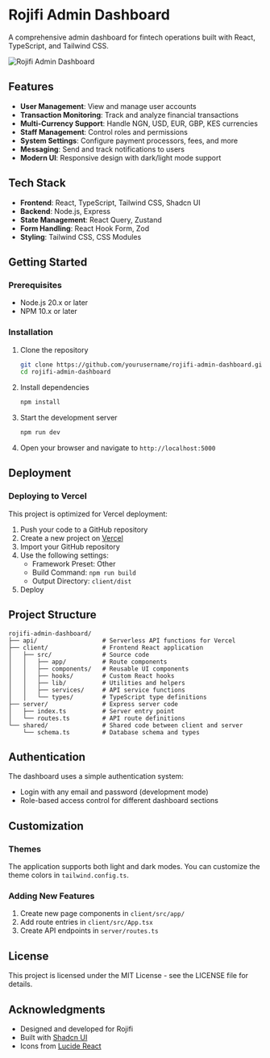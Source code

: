 # Rojifi Admin Dashboard

A comprehensive admin dashboard for fintech operations built with React, TypeScript, and Tailwind CSS.

![Rojifi Admin Dashboard](generated-icon.png)

## Features

- **User Management**: View and manage user accounts
- **Transaction Monitoring**: Track and analyze financial transactions
- **Multi-Currency Support**: Handle NGN, USD, EUR, GBP, KES currencies
- **Staff Management**: Control roles and permissions
- **System Settings**: Configure payment processors, fees, and more
- **Messaging**: Send and track notifications to users
- **Modern UI**: Responsive design with dark/light mode support

## Tech Stack

- **Frontend**: React, TypeScript, Tailwind CSS, Shadcn UI
- **Backend**: Node.js, Express
- **State Management**: React Query, Zustand
- **Form Handling**: React Hook Form, Zod
- **Styling**: Tailwind CSS, CSS Modules

## Getting Started

### Prerequisites

- Node.js 20.x or later
- NPM 10.x or later

### Installation

1. Clone the repository
   ```bash
   git clone https://github.com/yourusername/rojifi-admin-dashboard.git
   cd rojifi-admin-dashboard
   ```

2. Install dependencies
   ```bash
   npm install
   ```

3. Start the development server
   ```bash
   npm run dev
   ```

4. Open your browser and navigate to `http://localhost:5000`

## Deployment

### Deploying to Vercel

This project is optimized for Vercel deployment:

1. Push your code to a GitHub repository
2. Create a new project on [Vercel](https://vercel.com)
3. Import your GitHub repository
4. Use the following settings:
   - Framework Preset: Other
   - Build Command: `npm run build`
   - Output Directory: `client/dist`
5. Deploy

## Project Structure

```
rojifi-admin-dashboard/
├── api/                  # Serverless API functions for Vercel
├── client/               # Frontend React application
│   ├── src/              # Source code
│   │   ├── app/          # Route components
│   │   ├── components/   # Reusable UI components
│   │   ├── hooks/        # Custom React hooks
│   │   ├── lib/          # Utilities and helpers
│   │   ├── services/     # API service functions
│   │   └── types/        # TypeScript type definitions
├── server/               # Express server code
│   ├── index.ts          # Server entry point
│   └── routes.ts         # API route definitions
└── shared/               # Shared code between client and server
    └── schema.ts         # Database schema and types
```

## Authentication

The dashboard uses a simple authentication system:

- Login with any email and password (development mode)
- Role-based access control for different dashboard sections

## Customization

### Themes

The application supports both light and dark modes. You can customize the theme colors in `tailwind.config.ts`.

### Adding New Features

1. Create new page components in `client/src/app/`
2. Add route entries in `client/src/App.tsx`
3. Create API endpoints in `server/routes.ts`

## License

This project is licensed under the MIT License - see the LICENSE file for details.

## Acknowledgments

- Designed and developed for Rojifi
- Built with [Shadcn UI](https://ui.shadcn.com/)
- Icons from [Lucide React](https://lucide.dev/)